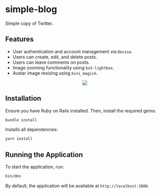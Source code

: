 # simple-blog
Simple copy of Twitter.
## Features

- User authentication and account management via `Devise`.
- Users can create, edit, and delete posts.
- Users can leave comments on posts.
- Image zooming functionality using `bs5-lightbox`.
- Avatar image resizing using `mini_magick`.

<p align="center">
<img src="https://github.com/user-attachments/assets/f8f03785-7dcc-47cd-8e2e-4417c6698ae2">
</p>

## Installation

Ensure you have Ruby on Rails installed. Then, install the required gems:

```sh
bundle install
```
Installs all dependencies:
```sh
yarn install
```

## Running the Application

To start the application, run:

```sh
bin/dev
```

By default, the application will be available at `http://localhost:3000`.

